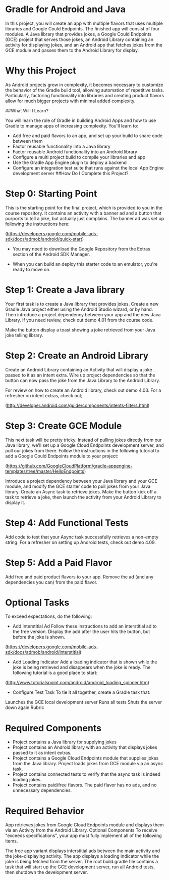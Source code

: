 # Gradle for Android and Java 
In this project, you will create an app with multiple flavors that uses multiple libraries and Google Could Endpoints. The finished app will consist of four modules. A Java library that provides jokes, a Google Could Endpoints (GCE) project that serves those jokes, an Android Library containing an activity for displaying jokes, and an Android app that fetches jokes from the GCE module and passes them to the Android Library for display.

# Why this Project
As Android projects grow in complexity, it becomes necessary to customize the behavior of the Gradle build tool, allowing automation of repetitive tasks. Particularly, factoring functionality into libraries and creating product flavors allow for much bigger projects with minimal added complexity.

##What Will I Learn?

You will learn the role of Gradle in building Android Apps and how to use Gradle to manage apps of increasing complexity. You'll learn to:

* Add free and paid flavors to an app, and set up your build to share code between them
* Factor reusable functionality into a Java library
* Factor reusable Android functionality into an Android library
* Configure a multi project build to compile your libraries and app
* Use the Gradle App Engine plugin to deploy a backend
* Configure an integration test suite that runs against the local App Engine development server
##How Do I Complete this Project?

# Step 0: Starting Point
This is the starting point for the final project, which is provided to you in the course repository. It contains an activity with a banner ad and a button that purports to tell a joke, but actually just complains. The banner ad was set up following the instructions here:

(https://developers.google.com/mobile-ads-sdk/docs/admob/android/quick-start)

* You may need to download the Google Repository from the Extras section of the Android SDK Manager.

* When you can build an deploy this starter code to an emulator, you're ready to move on.

# Step 1: Create a Java library
Your first task is to create a Java library that provides jokes. Create a new Gradle Java project either using the Android Studio wizard, or by hand. Then introduce a project dependency between your app and the new Java Library. If you need review, check out demo 4.01 from the course code.

Make the button display a toast showing a joke retrieved from your Java joke telling library.

# Step 2: Create an Android Library
Create an Android Library containing an Activity that will display a joke passed to it as an intent extra. Wire up project dependencies so that the button can now pass the joke from the Java Library to the Android Library.

For review on how to create an Android library, check out demo 4.03. For a refresher on intent extras, check out;

(http://developer.android.com/guide/components/intents-filters.html)

# Step 3: Create GCE Module
This next task will be pretty tricky. Instead of pulling jokes directly from our Java library, we'll set up a Google Cloud Endpoints development server, and pull our jokes from there. Follow the instructions in the following tutorial to add a Google Could Endpoints module to your project:

(https://github.com/GoogleCloudPlatform/gradle-appengine-templates/tree/master/HelloEndpoints)

Introduce a project dependency between your Java library and your GCE module, and modify the GCE starter code to pull jokes from your Java library. Create an Async task to retrieve jokes. Make the button kick off a task to retrieve a joke, then launch the activity from your Android Library to display it.

# Step 4: Add Functional Tests
Add code to test that your Async task successfully retrieves a non-empty string. For a refresher on setting up Android tests, check out demo 4.09.

# Step 5: Add a Paid Flavor
Add free and paid product flavors to your app. Remove the ad (and any dependencies you can) from the paid flavor.

# Optional Tasks
To exceed expectations, do the following:

* Add Interstitial Ad
Follow these instructions to add an interstitial ad to the free version. Display the add after the user hits the button, but before the joke is shown.

(https://developers.google.com/mobile-ads-sdk/docs/admob/android/interstitial)

* Add Loading Indicator
Add a loading indicator that is shown while the joke is being retrieved and disappears when the joke is ready. The following tutorial is a good place to start:

(http://www.tutorialspoint.com/android/android_loading_spinner.htm)

* Configure Test Task
To tie it all together, create a Gradle task that:

Launches the GCE local development server
Runs all tests
Shuts the server down again
Rubric
# Required Components
* Project contains a Java library for supplying jokes
* Project contains an Android library with an activity that displays jokes passed to it as intent extras.
* Project contains a Google Cloud Endpoints module that supplies jokes from the Java library. Project loads jokes from GCE module via an async task.
* Project contains connected tests to verify that the async task is indeed loading jokes.
* Project contains paid/free flavors. The paid flavor has no ads, and no unnecessary dependencies.
# Required Behavior
App retrieves jokes from Google Cloud Endpoints module and displays them via an Activity from the Android Library.
Optional Components
To receive "exceeds specifications", your app must fully implement all of the following items.

The free app variant displays interstitial ads between the main activity and the joke-displaying activity.
The app displays a loading indicator while the joke is being fetched from the server.
The root build.gradle file contains a task that will start up the GCE development server, run all Android tests, then shutdown the development server.
